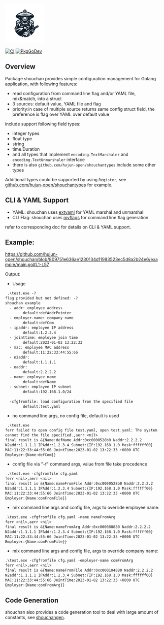 ![shouchan](./logo128.png)

[![CI](https://github.com/hujun-open/shouchan/actions/workflows/main.yml/badge.svg)](https://github.com/hujun-open/shouchan/actions/workflows/main.yml)
[![PkgGoDev](https://pkg.go.dev/badge/github.com/hujun-open/shouchan)](https://pkg.go.dev/github.com/hujun-open/shouchan)

## Overview
Package shouchan provides simple configuration management for Golang application, with following features:

  - read configuration from command line flag and/or YAML file, mix&match, into a struct
  - 3 sources: default value, YAML file and flag
  - priority:in case of multiple source returns same config struct field, the preference is flag over YAML over default value

include support following field types:
- integer types
- float type
- string
- time.Duration
- and all types that implement `encoding.TextMarshaler` and `encoding.TextUnmarshaler` interface
- there is also `github.com/hujun-open/shouchantypes` include some other types

Additional types could be supported by using `Register`, see [github.com/hujun-open/shouchantypes](https://github.com/hujun-open/shouchantypes) for example. 

## CLI & YAML Support

- YAML: shouchan uses [extyaml](https://pkg.go.dev/github.com/hujun-open/extyaml) for YAML marshal and unmarshal 
- CLI Flag: shouchan uses [myflags](https://pkg.go.dev/github.com/hujun-open/myflags) for command line flag generation

refer to corresponding doc for details on CLI & YAML support. 


## Example:
https://github.com/hujun-open/shouchan/blob/809751e636ae1230134d11983523ec5d8a2b24e6/example/main.go#L1-L57

Output:

- Usage
```	
 .\test.exe -?
flag provided but not defined: -?
shouchan example
  - addr: employee address
        default:defAddrPointer
  - employer-name: company name
        default:defCom
  - ipaddr: employee IP address
        default:1.2.3.4
  - jointtime: employee join time
        default:2023-01-02 13:22:33
  - mac: employee MAC address
        default:11:22:33:44:55:66
  - n2addr:
        default:1.1.1.1
  - naddr:
        default:2.2.2.2
  - name: employee name
        default:defName
  - subnet: employee IP subnet
        default:192.168.1.0/24

  -cfgfromfile: load configuration from the specified file
        default:test.yaml
```    

- no command line args, no config file, default is used
```
 .\test.exe   
ferr failed to open config file test.yaml, open test.yaml: The system cannot find the file specified.,aerr <nil>
final result is &{Name:defName Addr:0xc0000528b0 Naddr:2.2.2.2 N2addr:1.1.1.1 IPAddr:1.2.3.4 Subnet:{IP:192.168.1.0 Mask:ffffff00} MAC:11:22:33:44:55:66 JointTime:2023-01-02 13:22:33 +0000 UTC Employer:{Name:defCom}}
```

- config file via "-f" command args, value from file take procedence
```
 .\test.exe -cfgfromfile cfg.yaml
ferr <nil>,aerr <nil>
final result is &{Name:nameFromFile Addr:0xc0000528b0 Naddr:2.2.2.2 N2addr:1.1.1.1 IPAddr:1.2.3.4 Subnet:{IP:192.168.1.0 Mask:ffffff00} MAC:11:22:33:44:55:66 JointTime:2023-01-02 13:22:33 +0000 UTC Employer:{Name:comFromFile}}
```
- mix command line args and config file, args to override employee name:
```
.\test.exe -cfgfromfile cfg.yaml -name nameFromArg
ferr <nil>,aerr <nil>
final result is &{Name:nameFromArg Addr:0xc000088880 Naddr:2.2.2.2 N2addr:1.1.1.1 IPAddr:1.2.3.4 Subnet:{IP:192.168.1.0 Mask:ffffff00} MAC:11:22:33:44:55:66 JointTime:2023-01-02 13:22:33 +0000 UTC Employer:{Name:comFromFile}}
```
- mix command line args and config file, args to override company name:
```
.\test.exe -cfgfromfile cfg.yaml -employer-name comFromArg
ferr <nil>,aerr <nil>
final result is &{Name:nameFromFile Addr:0xc000104880 Naddr:2.2.2.2 N2addr:1.1.1.1 IPAddr:1.2.3.4 Subnet:{IP:192.168.1.0 Mask:ffffff00} MAC:11:22:33:44:55:66 JointTime:2023-01-02 13:22:33 +0000 UTC Employer:{Name:comFromArg}}
```

## Code Generation
shouchan also provides a code generation tool to deal with large amount of constants, see [shouchangen](https://github.com/hujun-open/shouchangen).
